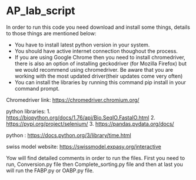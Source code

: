 # AP_lab_script
In order to run this code you need download and install some things, details to those things are mentioned below: 
- You have to install latest python version in your system.
- You should have active internet connection thoughout the process.
- If you are using Google Chrome then you need to install chromedriver, there is also an option of installing 
geckodriver (for Mozilla Firefox) but we would recommend using chromedriver. Be aware that you are working with 
the most updated driver(their updates come very often) 
- You can install the libraries by running this command pip install <library name> in your command prompt.

Chromedriver link: https://chromedriver.chromium.org/

python libraries: 1. https://biopython.org/docs/1.76/api/Bio.SeqIO.FastaIO.html
                  2. https://pypi.org/project/selenium/
                  3. https://pandas.pydata.org/docs/
                  
python : https://docs.python.org/3/library/time.html

swiss model website: https://swissmodel.expasy.org/interactive

Yow will find detailed comments in order to run the files. 
First you need to run, Conversion.py file then Complete_sorting.py file and then at last you will run the FABP.py or OABP.py file.

